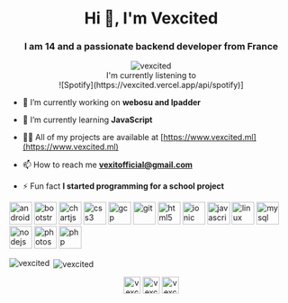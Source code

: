 <h1 align="center">Hi 👋, I'm Vexcited</h1>
<h3 align="center">I am 14 and a passionate backend developer from France</h3>

<p align="center">
  <img src="https://komarev.com/ghpvc/?username=vexcited" alt="vexcited" /> <br>
  I'm currently listening to <br>
  ![Spotify](https://vexcited.vercel.app/api/spotify)]
</p>



- 🔭 I’m currently working on **webosu and lpadder**

- 🌱 I’m currently learning **JavaScript**

- 👨‍💻 All of my projects are available at [https://www.vexcited.ml](https://www.vexcited.ml)

- 📫 How to reach me **vexitofficial@gmail.com**

- ⚡ Fun fact **I started programming for a school project**

<p align="left"><img src="https://devicons.github.io/devicon/devicon.git/icons/android/android-original-wordmark.svg" alt="android" width="40" height="40"/> <img src="https://devicons.github.io/devicon/devicon.git/icons/bootstrap/bootstrap-plain.svg" alt="bootstrap" width="40" height="40"/> <img src="https://www.chartjs.org/media/logo-title.svg" alt="chartjs" width="40" height="40"/> <img src="https://devicons.github.io/devicon/devicon.git/icons/css3/css3-original-wordmark.svg" alt="css3" width="40" height="40"/> <img src="https://www.vectorlogo.zone/logos/google_cloud/google_cloud-icon.svg" alt="gcp" width="40" height="40"/> <img src="https://www.vectorlogo.zone/logos/git-scm/git-scm-icon.svg" alt="git" width="40" height="40"/> <img src="https://devicons.github.io/devicon/devicon.git/icons/html5/html5-original-wordmark.svg" alt="html5" width="40" height="40"/> <img src="https://upload.wikimedia.org/wikipedia/commons/d/d1/Ionic_Logo.svg" alt="ionic" width="40" height="40"/> <img src="https://devicons.github.io/devicon/devicon.git/icons/javascript/javascript-original.svg" alt="javascript" width="40" height="40"/> <img src="https://devicons.github.io/devicon/devicon.git/icons/linux/linux-original.svg" alt="linux" width="40" height="40"/> <img src="https://devicons.github.io/devicon/devicon.git/icons/mysql/mysql-original-wordmark.svg" alt="mysql" width="40" height="40"/> <img src="https://devicons.github.io/devicon/devicon.git/icons/nodejs/nodejs-original-wordmark.svg" alt="nodejs" width="40" height="40"/> <img src="https://devicons.github.io/devicon/devicon.git/icons/photoshop/photoshop-plain.svg" alt="photoshop" width="40" height="40"/> <img src="https://devicons.github.io/devicon/devicon.git/icons/php/php-original.svg" alt="php" width="40" height="40"/></p><p><img align="left" src="https://github-readme-stats.vercel.app/api/top-langs/?username=vexcited&layout=compact&hide=html" alt="vexcited" /></p>

<p>&nbsp;<img align="center" src="https://github-readme-stats.vercel.app/api?username=vexcited&show_icons=true" alt="vexcited" /></p>

<p align="center">
<a href="https://twitter.com/vexcitedoff" target="blank"><img align="center" src="https://cdn.jsdelivr.net/npm/simple-icons@3.0.1/icons/twitter.svg" alt="vexcitedoff" height="30" width="30" /></a>
<a href="https://instagram.com/vexcitedoff" target="blank"><img align="center" src="https://cdn.jsdelivr.net/npm/simple-icons@3.0.1/icons/instagram.svg" alt="vexcitedoff" height="30" width="30" /></a>
<a href="https://www.youtube.com/c/vexcited" target="blank"><img align="center" src="https://cdn.jsdelivr.net/npm/simple-icons@3.0.1/icons/youtube.svg" alt="vexcited" height="30" width="30" /></a>
</p>
